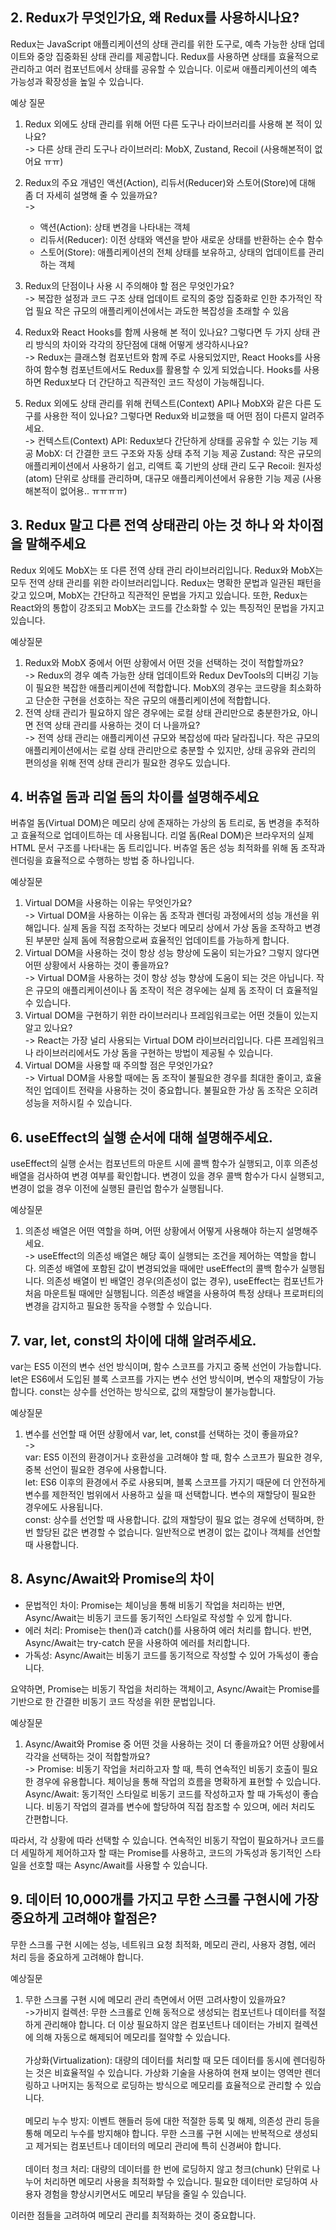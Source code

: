 ## 2. Redux가 무엇인가요, 왜 Redux를 사용하시나요?

Redux는 JavaScript 애플리케이션의 상태 관리를 위한 도구로, 예측 가능한 상태 업데이트와 중앙 집중화된 상태 관리를 제공합니다. Redux를 사용하면 상태를 효율적으로 관리하고 여러 컴포넌트에서 상태를 공유할 수 있습니다. 이로써 애플리케이션의 예측 가능성과 확장성을 높일 수 있습니다.

예상 질문

1. Redux 외에도 상태 관리를 위해 어떤 다른 도구나 라이브러리를 사용해 본 적이 있나요?<br>
   -> 다른 상태 관리 도구나 라이브러리: MobX, Zustand, Recoil (사용해본적이 없어요 ㅠㅠ)
2. Redux의 주요 개념인 액션(Action), 리듀서(Reducer)와 스토어(Store)에 대해 좀 더 자세히 설명해 줄 수 있을까요?<br>
   ->

   - 액션(Action): 상태 변경을 나타내는 객체
   - 리듀서(Reducer): 이전 상태와 액션을 받아 새로운 상태를 반환하는 순수 함수
   - 스토어(Store): 애플리케이션의 전체 상태를 보유하고, 상태의 업데이트를 관리하는 객체

3. Redux의 단점이나 사용 시 주의해야 할 점은 무엇인가요?<br>
   -> 복잡한 설정과 코드 구조
   상태 업데이트 로직의 중앙 집중화로 인한 추가적인 작업 필요
   작은 규모의 애플리케이션에서는 과도한 복잡성을 초래할 수 있음
4. Redux와 React Hooks를 함께 사용해 본 적이 있나요? 그렇다면 두 가지 상태 관리 방식의 차이와 각각의 장단점에 대해 어떻게 생각하시나요?<br>
   -> Redux는 클래스형 컴포넌트와 함께 주로 사용되었지만, React Hooks를 사용하여 함수형 컴포넌트에서도 Redux를 활용할 수 있게 되었습니다.
   Hooks를 사용하면 Redux보다 더 간단하고 직관적인 코드 작성이 가능해집니다.
5. Redux 외에도 상태 관리를 위해 컨텍스트(Context) API나 MobX와 같은 다른 도구를 사용한 적이 있나요? 그렇다면 Redux와 비교했을 때 어떤 점이 다른지 알려주세요.<br>
   -> 컨텍스트(Context) API: Redux보다 간단하게 상태를 공유할 수 있는 기능 제공
   MobX: 더 간결한 코드 구조와 자동 상태 추적 기능 제공
   Zustand: 작은 규모의 애플리케이션에서 사용하기 쉽고, 리액트 훅 기반의 상태 관리 도구
   Recoil: 원자성(atom) 단위로 상태를 관리하며, 대규모 애플리케이션에서 유용한 기능 제공
   (사용해본적이 없어용.. ㅠㅠㅠㅠ)

## 3. Redux 말고 다른 전역 상태관리 아는 것 하나 와 차이점을 말해주세요

Redux 외에도 MobX는 또 다른 전역 상태 관리 라이브러리입니다.
Redux와 MobX는 모두 전역 상태 관리를 위한 라이브러리입니다. Redux는 명확한 문법과 일관된 패턴을 갖고 있으며, MobX는 간단하고 직관적인 문법을 가지고 있습니다. 또한, Redux는 React와의 통합이 강조되고 MobX는 코드를 간소화할 수 있는 특징적인 문법을 가지고 있습니다.

예상질문

1. Redux와 MobX 중에서 어떤 상황에서 어떤 것을 선택하는 것이 적합할까요?<br>
   -> Redux의 경우 예측 가능한 상태 업데이트와 Redux DevTools의 디버깅 기능이 필요한 복잡한 애플리케이션에 적합합니다.
   MobX의 경우는 코드량을 최소화하고 단순한 구현을 선호하는 작은 규모의 애플리케이션에 적합합니다.
2. 전역 상태 관리가 필요하지 않은 경우에는 로컬 상태 관리만으로 충분한가요, 아니면 전역 상태 관리를 사용하는 것이 더 나을까요?<br>
   -> 전역 상태 관리는 애플리케이션 규모와 복잡성에 따라 달라집니다. 작은 규모의 애플리케이션에서는 로컬 상태 관리만으로 충분할 수 있지만, 상태 공유와 관리의 편의성을 위해 전역 상태 관리가 필요한 경우도 있습니다.

## 4. 버츄얼 돔과 리얼 돔의 차이를 설명해주세요

버츄얼 돔(Virtual DOM)은 메모리 상에 존재하는 가상의 돔 트리로, 돔 변경을 추적하고 효율적으로 업데이트하는 데 사용됩니다. 리얼 돔(Real DOM)은 브라우저의 실제 HTML 문서 구조를 나타내는 돔 트리입니다. 버츄얼 돔은 성능 최적화를 위해 돔 조작과 렌더링을 효율적으로 수행하는 방법 중 하나입니다.

예상질문

1. Virtual DOM을 사용하는 이유는 무엇인가요?<br>
   -> Virtual DOM을 사용하는 이유는 돔 조작과 렌더링 과정에서의 성능 개선을 위해입니다. 실제 돔을 직접 조작하는 것보다 메모리 상에서 가상 돔을 조작하고 변경된 부분만 실제 돔에 적용함으로써 효율적인 업데이트를 가능하게 합니다.
2. Virtual DOM을 사용하는 것이 항상 성능 향상에 도움이 되는가요? 그렇지 않다면 어떤 상황에서 사용하는 것이 좋을까요?<br>
   -> Virtual DOM을 사용하는 것이 항상 성능 향상에 도움이 되는 것은 아닙니다. 작은 규모의 애플리케이션이나 돔 조작이 적은 경우에는 실제 돔 조작이 더 효율적일 수 있습니다.
3. Virtual DOM을 구현하기 위한 라이브러리나 프레임워크로는 어떤 것들이 있는지 알고 있나요?<br>
   -> React는 가장 널리 사용되는 Virtual DOM 라이브러리입니다. 다른 프레임워크나 라이브러리에서도 가상 돔을 구현하는 방법이 제공될 수 있습니다.
4. Virtual DOM을 사용할 때 주의할 점은 무엇인가요?<br>
   -> Virtual DOM을 사용할 때에는 돔 조작이 불필요한 경우를 최대한 줄이고, 효율적인 업데이트 전략을 사용하는 것이 중요합니다. 불필요한 가상 돔 조작은 오히려 성능을 저하시킬 수 있습니다.

## 6. useEffect의 실행 순서에 대해 설명해주세요.

useEffect의 실행 순서는 컴포넌트의 마운트 시에 콜백 함수가 실행되고, 이후 의존성 배열을 검사하여 변경 여부를 확인합니다. 변경이 있을 경우 콜백 함수가 다시 실행되고, 변경이 없을 경우 이전에 실행된 클린업 함수가 실행됩니다.

예상질문

1. 의존성 배열은 어떤 역할을 하며, 어떤 상황에서 어떻게 사용해야 하는지 설명해주세요.<br>
   -> useEffect의 의존성 배열은 해당 훅이 실행되는 조건을 제어하는 역할을 합니다. 의존성 배열에 포함된 값이 변경되었을 때에만 useEffect의 콜백 함수가 실행됩니다. 의존성 배열이 빈 배열인 경우(의존성이 없는 경우), useEffect는 컴포넌트가 처음 마운트될 때에만 실행됩니다. 의존성 배열을 사용하여 특정 상태나 프로퍼티의 변경을 감지하고 필요한 동작을 수행할 수 있습니다.

## 7. var, let, const의 차이에 대해 알려주세요.

var는 ES5 이전의 변수 선언 방식이며, 함수 스코프를 가지고 중복 선언이 가능합니다. let은 ES6에서 도입된 블록 스코프를 가지는 변수 선언 방식이며, 변수의 재할당이 가능합니다. const는 상수를 선언하는 방식으로, 값의 재할당이 불가능합니다.

예상질문

1. 변수를 선언할 때 어떤 상황에서 var, let, const를 선택하는 것이 좋을까요?<br>
   -> <br>var: ES5 이전의 환경이거나 호환성을 고려해야 할 때, 함수 스코프가 필요한 경우, 중복 선언이 필요한 경우에 사용합니다.
   <br>let: ES6 이후의 환경에서 주로 사용되며, 블록 스코프를 가지기 때문에 더 안전하게 변수를 제한적인 범위에서 사용하고 싶을 때 선택합니다. 변수의 재할당이 필요한 경우에도 사용됩니다.
   <br>const: 상수를 선언할 때 사용합니다. 값의 재할당이 필요 없는 경우에 선택하며, 한 번 할당된 값은 변경할 수 없습니다. 일반적으로 변경이 없는 값이나 객체를 선언할 때 사용합니다.

## 8. Async/Await와 Promise의 차이

- 문법적인 차이: Promise는 체이닝을 통해 비동기 작업을 처리하는 반면, Async/Await는 비동기 코드를 동기적인 스타일로 작성할 수 있게 합니다.
- 에러 처리: Promise는 then()과 catch()를 사용하여 에러 처리를 합니다. 반면, Async/Await는 try-catch 문을 사용하여 에러를 처리합니다.
- 가독성: Async/Await는 비동기 코드를 동기적으로 작성할 수 있어 가독성이 좋습니다.

요약하면, Promise는 비동기 작업을 처리하는 객체이고, Async/Await는 Promise를 기반으로 한 간결한 비동기 코드 작성을 위한 문법입니다.

예상질문

1. Async/Await와 Promise 중 어떤 것을 사용하는 것이 더 좋을까요? 어떤 상황에서 각각을 선택하는 것이 적합할까요?<br>
   -> Promise: 비동기 작업을 처리하고자 할 때, 특히 연속적인 비동기 호출이 필요한 경우에 유용합니다. 체이닝을 통해 작업의 흐름을 명확하게 표현할 수 있습니다.
   Async/Await: 동기적인 스타일로 비동기 코드를 작성하고자 할 때 가독성이 좋습니다. 비동기 작업의 결과를 변수에 할당하여 직접 참조할 수 있으며, 에러 처리도 간편합니다.

따라서, 각 상황에 따라 선택할 수 있습니다. 연속적인 비동기 작업이 필요하거나 코드를 더 세밀하게 제어하고자 할 때는 Promise를 사용하고, 코드의 가독성과 동기적인 스타일을 선호할 때는 Async/Await를 사용할 수 있습니다.

## 9. 데이터 10,000개를 가지고 무한 스크롤 구현시에 가장 중요하게 고려해야 할점은?

무한 스크롤 구현 시에는 성능, 네트워크 요청 최적화, 메모리 관리, 사용자 경험, 에러 처리 등을 중요하게 고려해야 합니다.

예상질문

1. 무한 스크롤 구현 시에 메모리 관리 측면에서 어떤 고려사항이 있을까요?<br>
   ->가비지 컬렉션: 무한 스크롤로 인해 동적으로 생성되는 컴포넌트나 데이터를 적절하게 관리해야 합니다. 더 이상 필요하지 않은 컴포넌트나 데이터는 가비지 컬렉션에 의해 자동으로 해제되어 메모리를 절약할 수 있습니다.<br><br>
   가상화(Virtualization): 대량의 데이터를 처리할 때 모든 데이터를 동시에 렌더링하는 것은 비효율적일 수 있습니다. 가상화 기술을 사용하여 현재 보이는 영역만 렌더링하고 나머지는 동적으로 로딩하는 방식으로 메모리를 효율적으로 관리할 수 있습니다.<br><br>
   메모리 누수 방지: 이벤트 핸들러 등에 대한 적절한 등록 및 해제, 의존성 관리 등을 통해 메모리 누수를 방지해야 합니다. 무한 스크롤 구현 시에는 반복적으로 생성되고 제거되는 컴포넌트나 데이터의 메모리 관리에 특히 신경써야 합니다.<br><br>
   데이터 청크 처리: 대량의 데이터를 한 번에 로딩하지 않고 청크(chunk) 단위로 나누어 처리하면 메모리 사용을 최적화할 수 있습니다. 필요한 데이터만 로딩하여 사용자 경험을 향상시키면서도 메모리 부담을 줄일 수 있습니다.

이러한 점들을 고려하여 메모리 관리를 최적화하는 것이 중요합니다.
